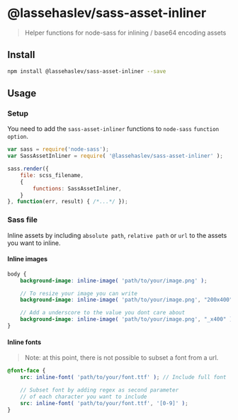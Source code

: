 # @lassehaslev/sass-asset-inliner
> Helper functions for node-sass for inlining / base64 encoding assets

## Install
```bash
npm install @lassehaslev/sass-asset-inliner --save
```

## Usage

### Setup

You need to add the `sass-asset-inliner` functions to `node-sass` `function option`.

```js
var sass = require('node-sass');
var SassAssetInliner = require( '@lassehaslev/sass-asset-inliner' );

sass.render({
    file: scss_filename,
    {
        functions: SassAssetInliner,
    }
}, function(err, result) { /*...*/ });
```

### Sass file

Inline assets by including `absolute path`, `relative path` or `url` to the assets you want to inline.

#### Inline images
```scss
body {
    background-image: inline-image( 'path/to/your/image.png' );

    // To resize your image you can write
    background-image: inline-image( 'path/to/your/image.png', "200x400" );

    // Add a underscore to the value you dont care about
    background-image: inline-image( 'path/to/your/image.png', "_x400" );
}
```

#### Inline fonts

> Note: at this point, there is not possible to subset a font from a url.

```scss
@font-face {
    src: inline-font( 'path/to/your/font.ttf' ); // Include full font

    // Subset font by adding regex as second parameter
    // of each character you want to include
    src: inline-font( 'path/to/your/font.ttf', '[0-9]' );
}
```
